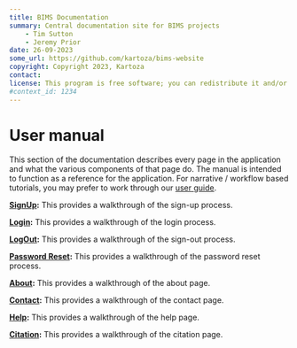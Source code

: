 ```yaml
---
title: BIMS Documentation
summary: Central documentation site for BIMS projects
    - Tim Sutton
    - Jeremy Prior
date: 26-09-2023
some_url: https://github.com/kartoza/bims-website
copyright: Copyright 2023, Kartoza
contact: 
license: This program is free software; you can redistribute it and/or modify it under the terms of the GNU Affero General Public License as published by the Free Software Foundation; either version 3 of the License, or (at your option) any later version.
#context_id: 1234
---
```


# User manual

This section of the documentation describes every page in the application and
what the various components of that page do. The manual is intended to function
as a reference for the application. For narrative / workflow based tutorials,
you may prefer to work through our [user guide](../guide/index.md).

**[SignUp](./sign-up.md):** This provides a walkthrough of the sign-up process.

**[Login](./login.md):** This provides a walkthrough of the login process.

**[LogOut](./logout.md):** This provides a walkthrough of the sign-out process.

**[Password Reset](./password-reset.md):** This provides a walkthrough of the password reset process.

**[About](./about.md):** This provides a walkthrough of the about page.

**[Contact](./contact.md):** This provides a walkthrough of the contact page.

**[Help](./help.md):** This provides a walkthrough of the help page.

**[Citation](./citation.md):** This provides a walkthrough of the citation page.
